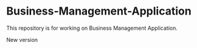 # Business-Management-Application
This repository is for working on Business  Management Application.

New version 
